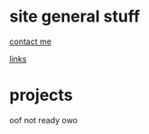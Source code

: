 # site general stuff

[contact me](https://crazynoob458.github.io/contact-me)

[links](https://crazynoob458.github.io/links)

# projects

oof not ready owo
